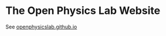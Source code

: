 # The Open Physics Lab Website

See <a href="openphysicslab.github.io">openphysicslab.github.io</a>


